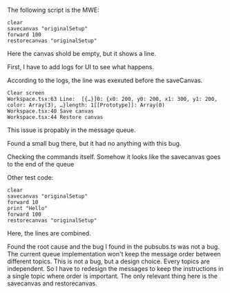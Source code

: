 The following script is the MWE:

```
clear
savecanvas "originalSetup"
forward 100
restorecanvas "originalSetup"
```

Here the canvas shold be empty, but it shows a line.

First, I have to add logs for UI to see what happens.

According to the logs, the line was exexuted before the saveCanvas.

```
Clear screen
Workspace.tsx:63 Line:  [{…}]0: {x0: 200, y0: 200, x1: 300, y1: 200, color: Array(3), …}length: 1[[Prototype]]: Array(0)
Workspace.tsx:40 Save canvas
Workspace.tsx:44 Restore canvas
```

This issue is propably in the message queue.

Found a small bug there, but it had no anything with this bug.

Checking the commands itself. Somehow it looks like the savecanvas goes to the end of the queue

Other test code: 

```
clear
savecanvas "originalSetup"
forward 10
print "Hello"
forward 100
restorecanvas "originalSetup"
```

Here, the lines are combined.

Found the root cause and the bug I found in the pubsubs.ts was not a bug.
The current queue implementation won't keep the message order between different topics.
This is not a bug, but a design choice. Every topics are independent.
So I have to redesign the messages to keep the instructions in a single topic where order is important.
The only relevant thing here is the savecanvas and restorecanvas.
